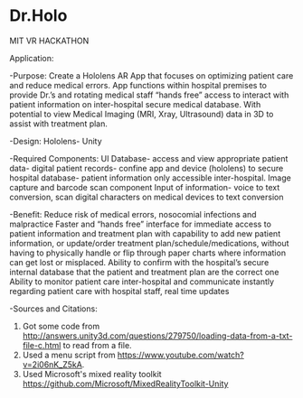 # Dr.Holo

MIT VR HACKATHON

Application:

-Purpose:
Create a Hololens AR App that focuses on optimizing patient care and reduce medical errors. App functions within hospital premises to provide Dr.’s and rotating medical staff “hands free” access to interact with patient information on inter-hospital secure medical database.  With potential to view Medical Imaging (MRI, Xray, Ultrasound) data in 3D to assist with treatment plan.

-Design:
Hololens- Unity 

-Required Components:
UI
Database- access and view appropriate patient data- digital patient records- confine app and device (hololens) to secure hospital database- patient information only accessible inter-hospital. 
Image capture and barcode scan component
Input of  information- voice to text conversion, scan digital characters on medical devices to text conversion


-Benefit:
Reduce risk of medical errors, nosocomial infections and malpractice
Faster and “hands free” interface for immediate access to patient information and treatment plan with capability to add new patient information, or update/order treatment plan/schedule/medications, without having to physically handle or flip through paper charts where information can get lost or misplaced.
Ability to confirm with the hospital’s secure internal database that the patient and  treatment plan are the correct one
Ability to monitor patient care inter-hospital and communicate instantly regarding patient care with hospital staff, real time updates

-Sources and Citations:
1. Got some code from http://answers.unity3d.com/questions/279750/loading-data-from-a-txt-file-c.html to read from a file.
2. Used a menu script from https://www.youtube.com/watch?v=2i06nK_Z5kA.
3. Used Microsoft's mixed reality toolkit https://github.com/Microsoft/MixedRealityToolkit-Unity

